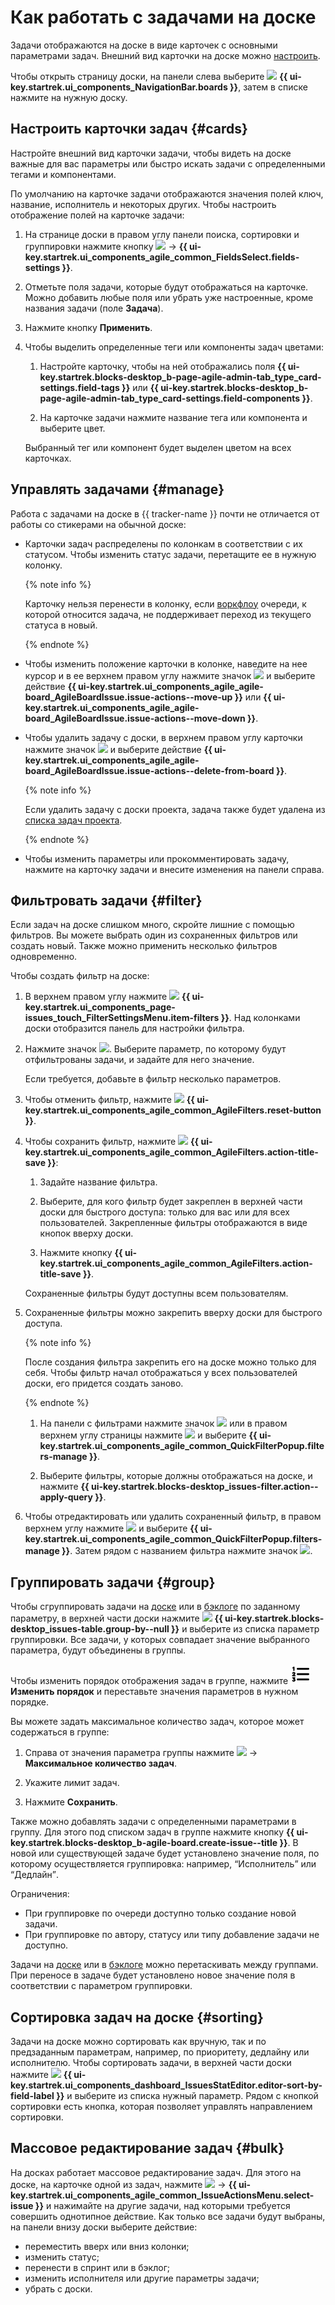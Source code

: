 # Как работать с задачами на доске

Задачи отображаются на доске в виде карточек с основными параметрами задач. Внешний вид карточки на доске можно [настроить](#cards).

Чтобы открыть страницу доски, на панели слева выберите ![](../../_assets/tracker/svg/boards.svg)&nbsp;**{{ ui-key.startrek.ui_components_NavigationBar.boards }}**, затем в списке нажмите на нужную доску.

## Настроить карточки задач {#cards}

Настройте внешний вид карточки задачи, чтобы видеть на доске важные для вас параметры или быстро искать задачи с определенными тегами и компонентами.

По умолчанию на карточке задачи отображаются значения полей ключ, название, исполнитель и некоторых других. Чтобы настроить отображение полей на карточке задачи:

1. На странице доски в правом углу панели поиска, сортировки и группировки нажмите кнопку ![](../../_assets/tracker/svg/actions.svg) → **{{ ui-key.startrek.ui_components_agile_common_FieldsSelect.fields-settings }}**.

1. Отметьте поля задачи, которые будут отображаться на карточке. Можно добавить любые поля или убрать уже настроенные, кроме названия задачи (поле **Задача**).

1. Нажмите кнопку **Применить**.

1. Чтобы выделить определенные теги или компоненты задач цветами:
   
   1. Настройте карточку, чтобы на ней отображались поля **{{ ui-key.startrek.blocks-desktop_b-page-agile-admin-tab_type_card-settings.field-tags }}** или **{{ ui-key.startrek.blocks-desktop_b-page-agile-admin-tab_type_card-settings.field-components }}**.
   
   2. На карточке задачи нажмите название тега или компонента и выберите цвет.
   
   Выбранный тег или компонент будет выделен цветом на всех карточках.

## Управлять задачами {#manage}

Работа с задачами на доске в {{ tracker-name }} почти не отличается от работы со стикерами на обычной доске:

* Карточки задач распределены по колонкам в соответствии с их статусом. Чтобы изменить статус задачи, перетащите ее в нужную колонку. 

  {% note info %}
  
  Карточку нельзя перенести в колонку, если [воркфлоу](./workflow.md) очереди, к которой относится задача, не поддерживает переход из текущего статуса в новый.

  {% endnote %}

* Чтобы изменить положение карточки в колонке, наведите на нее курсор и в ее верхнем правом углу нажмите значок ![](../../_assets/tracker/svg/actions.svg) и выберите действие **{{ ui-key.startrek.ui_components_agile_agile-board_AgileBoardIssue.issue-actions--move-up }}** или **{{ ui-key.startrek.ui_components_agile_agile-board_AgileBoardIssue.issue-actions--move-down }}**.

* Чтобы удалить задачу с доски, в верхнем правом углу карточки нажмите значок ![](../../_assets/tracker/svg/actions.svg) и выберите действие **{{ ui-key.startrek.ui_components_agile_agile-board_AgileBoardIssue.issue-actions--delete-from-board }}**. 

  {% note info %}
  
  Если удалить задачу с доски проекта, задача также будет удалена из [списка задач проекта](project-list.md).

  {% endnote %}
 
* Чтобы изменить параметры или прокомментировать задачу, нажмите на карточку задачи и внесите изменения на панели справа.

## Фильтровать задачи {#filter}

Если задач на доске слишком много, скройте лишние с помощью фильтров. Вы можете выбрать один из сохраненных фильтров или создать новый. Также можно применить несколько фильтров одновременно. 

Чтобы создать фильтр на доске:

1. В верхнем правом углу нажмите ![](../../_assets/tracker/svg/filter.svg)&nbsp;**{{ ui-key.startrek.ui_components_page-issues_touch_FilterSettingsMenu.item-filters }}**. Над колонками доски отобразится панель для настройки фильтра. 

1. Нажмите значок ![](../../_assets/tracker/svg/add-filter.svg). Выберите параметр, по которому будут отфильтрованы задачи, и задайте для него значение. 

   Если требуется, добавьте в фильтр несколько параметров.

1. Чтобы отменить фильтр, нажмите ![](../../_assets/tracker/svg/clear-filter.svg)&nbsp;**{{ ui-key.startrek.ui_components_agile_common_AgileFilters.reset-button }}**.

1. Чтобы сохранить фильтр, нажмите ![](../../_assets/tracker/svg/save-filter.svg)&nbsp;**{{ ui-key.startrek.ui_components_agile_common_AgileFilters.action-title-save }}**:
 
   1. Задайте название фильтра.
   
   1. Выберите, для кого фильтр будет закреплен в верхней части доски для быстрого доступа: только для вас или для всех пользователей. Закрепленные фильтры отображаются в виде кнопок вверху доски.
   
   1. Нажмите кнопку **{{ ui-key.startrek.ui_components_agile_common_AgileFilters.action-title-save }}**.

   Сохраненные фильтры будут доступны всем пользователям.

1. Сохраненные фильтры можно закрепить вверху доски для быстрого доступа.

   {% note info %}

   После создания фильтра закрепить его на доске можно только для себя. Чтобы фильтр начал отображаться у всех пользователей доски, его придется создать заново.

   {% endnote %}
   
   1. На панели с фильтрами нажмите значок ![](../../_assets/tracker/svg/settings.svg) или в правом верхнем углу страницы нажмите ![](../../_assets/horizontal-ellipsis.svg) и выберите **{{ ui-key.startrek.ui_components_agile_common_QuickFilterPopup.filters-manage }}**. 
   
   1. Выберите фильтры, которые должны отображаться на доске, и нажмите **{{ ui-key.startrek.blocks-desktop_issues-filter.action--apply-query }}**.

1. Чтобы отредактировать или удалить сохраненный фильтр, в правом верхнем углу нажмите ![](../../_assets/horizontal-ellipsis.svg) и выберите **{{ ui-key.startrek.ui_components_agile_common_QuickFilterPopup.filters-manage }}**. Затем рядом с названием фильтра нажмите значок ![](../../_assets/tracker/svg/settings.svg).

## Группировать задачи {#group}

Чтобы сгруппировать задачи на [доске](agile-new.md) или в [бэклоге](backlog.md) по заданному параметру, в верхней части доски нажмите ![](../../_assets/tracker/svg/group.svg)&nbsp;**{{ ui-key.startrek.blocks-desktop_issues-table.group-by--null }}** и выберите из списка параметр группировки. Все задачи, у которых совпадает значение выбранного параметра, будут объединены в группы.

Чтобы изменить порядок отображения задач в группе, нажмите ![](../../_assets/tracker/svg/set-order.svg) **Изменить порядок** и переставьте значения параметров в нужном порядке.

Вы можете задать максимальное количество задач, которое может содержаться в группе:

1. Справа от значения параметра группы нажмите ![](../../_assets/tracker/svg/actions.svg) → **Максимальное количество задач**.

1. Укажите лимит задач.

1. Нажмите **Сохранить**.

Также можно добавлять задачи с определенными параметрами в группу. Для этого под списком задач в группе нажмите кнопку **{{ ui-key.startrek.blocks-desktop_b-agile-board.create-issue--title }}**. В новой или существующей задаче будет установлено значение поля, по которому осуществляется группировка: например, <q>Исполнитель</q> или <q>Дедлайн</q>. 

Ограничения:
* При группировке по очереди доступно только создание новой задачи.
* При группировке по автору, статусу или типу добавление задачи не доступно.

Задачи на [доске](agile-new.md) или в [бэклоге](backlog.md) можно перетаскивать между группами. При переносе в задаче будет установлено новое значение поля в соответствии с параметром группировки. 

## Сортировка задач на доске {#sorting}

Задачи на доске можно сортировать как вручную, так и по предзаданным параметрам, например, по приоритету, дедлайну или исполнителю. Чтобы сортировать задачи, в верхней части доски нажмите ![](../../_assets/tracker/svg/sorting.svg)&nbsp;**{{ ui-key.startrek.ui_components_dashboard_IssuesStatEditor.editor-sort-by-field-label }}** и выберите из списка нужный параметр. Рядом с кнопкой сортировки есть кнопка, которая позволяет управлять направлением сортировки.

## Массовое редактирование задач {#bulk}

На досках работает массовое редактирование задач. Для этого на доске, на карточке одной из задач, нажмите ![](../../_assets/tracker/svg/actions.svg) → **{{ ui-key.startrek.ui_components_agile_common_IssueActionsMenu.select-issue }}** и нажимайте на другие задачи, над которыми требуется совершить однотипное действие. Как только все задачи будут выбраны, на панели внизу доски выберите действие:

* переместить вверх или вниз колонки;
* изменить статус;
* перенести в спринт или в бэклог;
* изменить исполнителя или другие параметры задачи;
* убрать с доски.